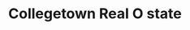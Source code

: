 ---
title: "Collegetown Real O state"
url: /stillwater/collegetown-real-o-state/
shop: Immobilien
---